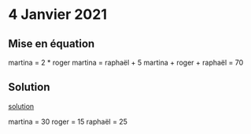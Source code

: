 # 4 Janvier 2021

## Mise en équation

martina = 2 * roger
martina = raphaël + 5
martina + roger + raphaël = 70

## Solution

[solution](https://www.wolframalpha.com/input/?i=a%3D2+b%2Ca%3Dc%2B5%2Ca%2Bb%2Bc%3D70)

martina = 30
roger = 15
raphaël = 25
